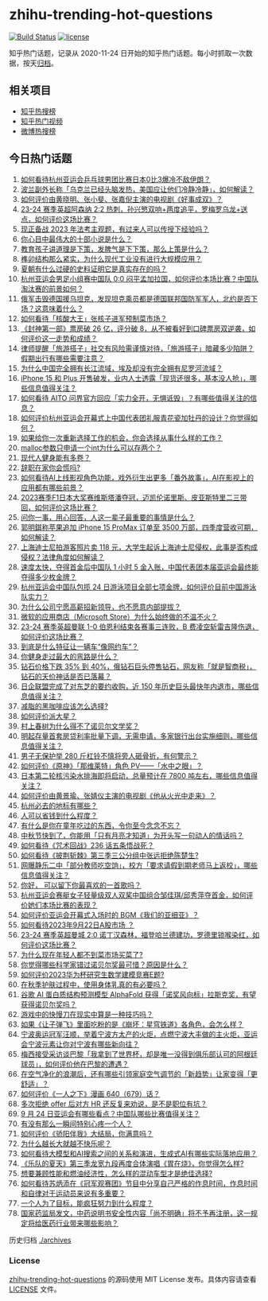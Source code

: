 # zhihu-trending-hot-questions

[![Build Status](https://github.com/justjavac/zhihu-trending-hot-questions/workflows/ci/badge.svg?branch=master)](https://github.com/justjavac/zhihu-trending-hot-questions/actions)
[![license](https://img.shields.io/github/license/justjavac/zhihu-trending-hot-questions)](https://github.com/justjavac/zhihu-trending-hot-questions/blob/master/LICENSE)

知乎热门话题，记录从 2020-11-24
日开始的知乎热门话题。每小时抓取一次数据，按天[归档](./archives)。

## 相关项目

- [知乎热搜榜](https://github.com/justjavac/zhihu-trending-top-search)
- [知乎热门视频](https://github.com/justjavac/zhihu-trending-hot-video)
- [微博热搜榜](https://github.com/justjavac/weibo-trending-hot-search)

## 今日热门话题

<!-- BEGIN -->
<!-- 最后更新时间 Mon Sep 25 2023 09:04:50 GMT+0800 (China Standard Time) -->

1. [如何看待杭州亚运会乒乓球男团比赛日本0比3爆冷不敌伊朗？](https://www.zhihu.com/question/623603975)
1. [波兰副外长称「乌克兰已经头脑发热，美国应让他们冷静冷静」，如何解读？](https://www.zhihu.com/question/623454868)
1. [如何评价由黄晓明、张小斐、张嘉倪主演的电视剧《好事成双》？](https://www.zhihu.com/question/622608346)
1. [23-24 赛季英超阿森纳 2:2 热刺，孙兴慜双响+两度追平，罗梅罗乌龙+送点，如何评价这场比赛？](https://www.zhihu.com/question/623583662)
1. [现正备战 2023 年法考主观题，有过来人可以传授下经验吗？](https://www.zhihu.com/question/623111264)
1. [你心目中最伟大的十部小说是什么？](https://www.zhihu.com/question/21405569)
1. [教育孩子讲道理是下策，发脾气是下下策，那么上策是什么？](https://www.zhihu.com/question/622878648)
1. [榫卯结构那么紧实，为什么现代工业没有进行大规模应用？](https://www.zhihu.com/question/271098355)
1. [夏朝有什么过硬的史料证明它是真实存在的吗？](https://www.zhihu.com/question/31077636)
1. [杭州亚运会男足小组赛中国队 0:0 闷平孟加拉国，如何评价本场比赛？中国队淘汰赛的前景如何？](https://www.zhihu.com/question/623581256)
1. [俄军击毁德国援乌坦克，发现坦克乘员都是德国联邦国防军军人，北约是否下场？这意味着什么？](https://www.zhihu.com/question/623558845)
1. [如何看待「核酸大王」张核子进军预制菜市场？](https://www.zhihu.com/question/622366703)
1. [《封神第一部》票房破 26 亿，评分破 8，从不被看好到口碑票房双逆袭，如何评价这一走势和成绩？](https://www.zhihu.com/question/622726761)
1. [律师提醒「旅游搭子」社交有风险需谨慎对待，「旅游搭子」暗藏多少陷阱？假期出行有哪些需要注意？](https://www.zhihu.com/question/623264443)
1. [为什么中国完全拥有长江流域，埃及却没有完全拥有尼罗河流域？](https://www.zhihu.com/question/622715700)
1. [iPhone 15 和 Plus 开售破发，业内人士透露「现货还很多，基本没人抢」，哪些信息值得关注？](https://www.zhihu.com/question/623569335)
1. [如何看待 AITO 问界官方回应「实力全开，无惧诋毁」？有哪些值得关注的信息？](https://www.zhihu.com/question/623282954)
1. [如何评价杭州亚运会开幕式上中国代表团礼服青花瓷加牡丹的设计？你觉得如何？](https://www.zhihu.com/question/623470399)
1. [如果给你一次重新选择工作的机会，你会选择从事什么样的工作？](https://www.zhihu.com/question/622550006)
1. [malloc参数只申请一个int为什么可以存两个？](https://www.zhihu.com/question/620362723)
1. [现代人健身能有多卷？](https://www.zhihu.com/question/622758246)
1. [辞职在家你会慌吗?](https://www.zhihu.com/question/620537054)
1. [如何看待AI上线影视角色功能，戏外衍生出更多「番外故事」，AI在影视上的应用都有哪些前景？](https://www.zhihu.com/question/623567240)
1. [2023赛季F1日本大奖赛维斯塔潘夺冠，迈凯伦诺里斯、皮亚斯特里二三带回，如何评价这场比赛？](https://www.zhihu.com/question/623551027)
1. [问你一事，用心回答，人这一辈子最重要的事情是什么？](https://www.zhihu.com/question/622686120)
1. [郭明錤称苹果追加 iPhone 15 ProMax 订单至 3500 万部，四季度营收可期，如何解读？](https://www.zhihu.com/question/623461400)
1. [上海迪士尼拍游客照片卖 118 元，大学生起诉上海迪士尼侵权，此事是否构成侵权？法律角度如何解读？](https://www.zhihu.com/question/623469561)
1. [速度太快，夺得首金后中国队 1 小时 5 金入账，中国代表团本届亚运会最终能夺得多少枚金牌？](https://www.zhihu.com/question/623544915)
1. [杭州亚运会中国队包揽 24 日游泳项目全部七项金牌，如何评价目前中国游泳队实力？](https://www.zhihu.com/question/623585137)
1. [为什么公司宁愿高薪招新领导，也不愿意内部提拔？](https://www.zhihu.com/question/622566930)
1. [微软的应用商店（Microsoft Store）为什么始终做的不温不火？](https://www.zhihu.com/question/572483329)
1. [23-24 赛季英超曼联 1-0 伯恩利结束各赛事三连败，B 费凌空斩雷吉隆伤退，如何评价这场比赛？](https://www.zhihu.com/question/623506828)
1. [到底是什么特征让一辆车“像网约车”？](https://www.zhihu.com/question/622746088)
1. [你健身走过最大的弯路是什么？](https://www.zhihu.com/question/622493029)
1. [钻石价格下跌 35% 到 40%，俄钻石巨头停售钻石，网友称「就是智商税」，钻石的天价神话是否已落幕？](https://www.zhihu.com/question/623113066)
1. [日企联盟完成了对东芝的要约收购，近 150 年历史巨头最快年内退市，哪些信息值得关注？](https://www.zhihu.com/question/623540948)
1. [减脂的黑咖啡应该怎么选择?](https://www.zhihu.com/question/376097604)
1. [如何评价派大星？](https://www.zhihu.com/question/36863216)
1. [村上春树为什么得不了诺贝尔文学奖？](https://www.zhihu.com/question/622531479)
1. [明起存量首套房贷利率批量下调，无需申请，多家银行出台实施细则，哪些信息值得关注？](https://www.zhihu.com/question/623542037)
1. [男子无保护举 280 斤杠铃不慎将旁人砸骨折，有何警示？](https://www.zhihu.com/question/623302044)
1. [如何评价《原神》「那维莱特」角色 PV——「水中之眼」？](https://www.zhihu.com/question/623112484)
1. [日本第二轮核污染水排海即将启动，总量预计在 7800 吨左右，哪些信息值得关注？](https://www.zhihu.com/question/623585009)
1. [如何评价由黄景瑜、张婧仪主演的电视剧《他从火光中走来》？](https://www.zhihu.com/question/622602638)
1. [杭州必去的地标有哪些？](https://www.zhihu.com/question/622234235)
1. [人可以省钱到什么程度？](https://www.zhihu.com/question/613042312)
1. [有什么是你在童年吃过的东西，令你至今念念不忘？](https://www.zhihu.com/question/623126894)
1. [中秋节快到了，你能用「只有月亮才知道」为开头写一句动人的情话吗？](https://www.zhihu.com/question/621948959)
1. [如何看待《咒术回战》236 话五条悟战死？](https://www.zhihu.com/question/622923545)
1. [如何看待《披荆斩棘》第三季三公分组中张远拒绝陈楚生?](https://www.zhihu.com/question/623388637)
1. [网曝静乐二中「部分教师吃空饷」，校方「要求请假到期老师马上返校」，哪些信息值得关注？](https://www.zhihu.com/question/622574230)
1. [你好， 可以留下你最喜欢的一首歌吗？](https://www.zhihu.com/question/623430832)
1. [杭州亚运会赛艇女子轻量级双人双桨中国组合邹佳琪/邱秀萍夺首金，如何评价她们本场比赛的表现？](https://www.zhihu.com/question/623538467)
1. [如何评价亚运会开幕式入场时的 BGM《我们的亚细亚》？](https://www.zhihu.com/question/623471201)
1. [如何看待2023年9月22日A股市场 ？](https://www.zhihu.com/question/623249739)
1. [23-24 赛季英超曼城 2:0 诺丁汉森林，福登哈兰德建功，罗德里锁喉染红，如何评价这场比赛？](https://www.zhihu.com/question/623474763)
1. [为什么现在年轻人都不到菜市场买菜了?](https://www.zhihu.com/question/615918682)
1. [你觉得哪些科学家错过诺贝尔奖最可惜？原因是什么？](https://www.zhihu.com/question/622723518)
1. [如何评价2023华为杯研究生数学建模竞赛E题?](https://www.zhihu.com/question/623221220)
1. [在秋季护肤过程中，使用身体乳真的有必要吗？](https://www.zhihu.com/question/621515331)
1. [谷歌 AI 蛋白质结构预测模型 AlphaFold 获得「诺奖风向标」拉斯克奖，有望获得诺贝尔奖吗？](https://www.zhihu.com/question/623254961)
1. [游戏中的快慢刀在现实中算是一种技巧吗？](https://www.zhihu.com/question/623245752)
1. [如果《让子弹飞》里面吃粉的是《崩坏：星穹铁道》各角色，会怎么样？](https://www.zhihu.com/question/622683592)
1. [宁波奥运冠军汪顺，举着宁波方太产的火炬，点燃宁波大丰做的主火炬，亚运会宁波元素让你对宁波有哪些新向往？](https://www.zhihu.com/question/623549642)
1. [梅西接受采访谈巴黎「我拿到了世界杯，却是唯一没得到俱乐部认可的阿根廷球员」，如何评价他在巴黎的遭遇？](https://www.zhihu.com/question/623204278)
1. [在空气净化的浪潮后，还有哪些引领家庭空气调节的「新趋势」让家变得「更舒适」？](https://www.zhihu.com/question/623079292)
1. [如何评价《一人之下》漫画 640（679）话？](https://www.zhihu.com/question/623216167)
1. [多次拒绝 offer 后对方 HR 还反复来劝说，是不是职位有坑？](https://www.zhihu.com/question/622558837)
1. [9 月 24 日亚运会有哪些看点？中国队哪些比赛值得关注？](https://www.zhihu.com/question/623537604)
1. [有没有那么一瞬间特别心疼一个人？](https://www.zhihu.com/question/435939168)
1. [如何评价《骄阳伴我》大结局，你满意吗？](https://www.zhihu.com/question/622471284)
1. [为什么越长大就越不快乐呢？](https://www.zhihu.com/question/616246227)
1. [如何看待大模型和AI搜索之间的关系和演进，生成式AI有哪些实际落地应用？](https://www.zhihu.com/question/623104831)
1. [《乐队的夏天》第三季龙宽九段再度合体演唱《胃在烧》，你觉得怎么样?](https://www.zhihu.com/question/623348626)
1. [想要兼顾性能和燃油经济性，怎么样的混动车型才是绝佳选择?](https://www.zhihu.com/question/623547614)
1. [如何看待苏炳添在《冠军观赛团》节目中分享自己严格的作息时间，作息时间和自律对于运动员来说有多重要？](https://www.zhihu.com/question/623501024)
1. [一个人为了目标，能疯狂努力到什么程度？](https://www.zhihu.com/question/35306101)
1. [国家药监局发文，中药说明书安全性内容「尚不明确」将不予再注册，这一规定将给医药行业带来哪些影响？](https://www.zhihu.com/question/623426010)

<!-- END -->

历史归档 [./archives](./archives)

### License

[zhihu-trending-hot-questions](https://github.com/justjavac/zhihu-trending-hot-questions)
的源码使用 MIT License 发布。具体内容请查看 [LICENSE](./LICENSE) 文件。
